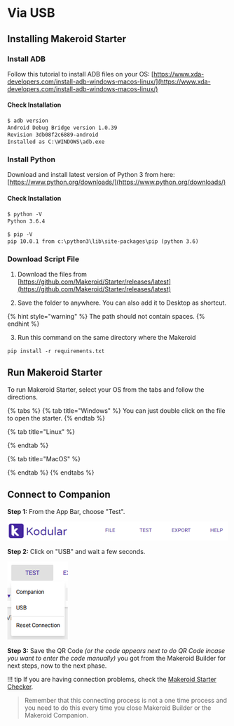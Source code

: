 # Via USB

## Installing Makeroid Starter

### Install ADB

Follow this tutorial to install ADB files on your OS: [https://www.xda-developers.com/install-adb-windows-macos-linux/](https://www.xda-developers.com/install-adb-windows-macos-linux/)

#### Check Installation

```
$ adb version
Android Debug Bridge version 1.0.39
Revision 3db08f2c6889-android
Installed as C:\WINDOWS\adb.exe
```

### Install Python

Download and install latest version of Python 3 from here: [https://www.python.org/downloads/](https://www.python.org/downloads/)

#### Check Installation

```
$ python -V
Python 3.6.4
```

```
$ pip -V
pip 10.0.1 from c:\python3\lib\site-packages\pip (python 3.6)
```

### Download Script File

1. Download the files from [https://github.com/Makeroid/Starter/releases/latest](https://github.com/Makeroid/Starter/releases/latest)

2. Save the folder to anywhere. You can also add it to Desktop as shortcut. 

{% hint style="warning" %}
The path should not contain spaces.
{% endhint %}

3. Run this command on the same directory where the Makeroid

```
pip install -r requirements.txt
```

## Run Makeroid Starter

To run Makeroid Starter, select your OS from the tabs and follow the directions.

{% tabs %}
{% tab title="Windows" %}
You can just double click on the file to open the starter.
{% endtab %}

{% tab title="Linux" %}

{% endtab %}

{% tab title="MacOS" %}

{% endtab %}
{% endtabs %}

## Connect to Companion

**Step 1:** From the App Bar, choose "Test".

![](/assets/images/live-development/usb-1.png)

**Step 2:** Click on "USB" and wait a few seconds.

![](/assets/images/live-development/usb-2.png)

**Step 3:** Save the QR Code _\(or the code appears next to do QR Code incase you want to enter the code manually\)_ you got from the Makeroid Builder for next steps, now to the next phase.

!!! tip
    If you are having connection problems, check the [Makeroid Starter Checker](https://starter.makeroid.io).

> Remember that this connecting process is not a one time process and you need to do this every time you close Makeroid Builder or the Makeroid Companion.